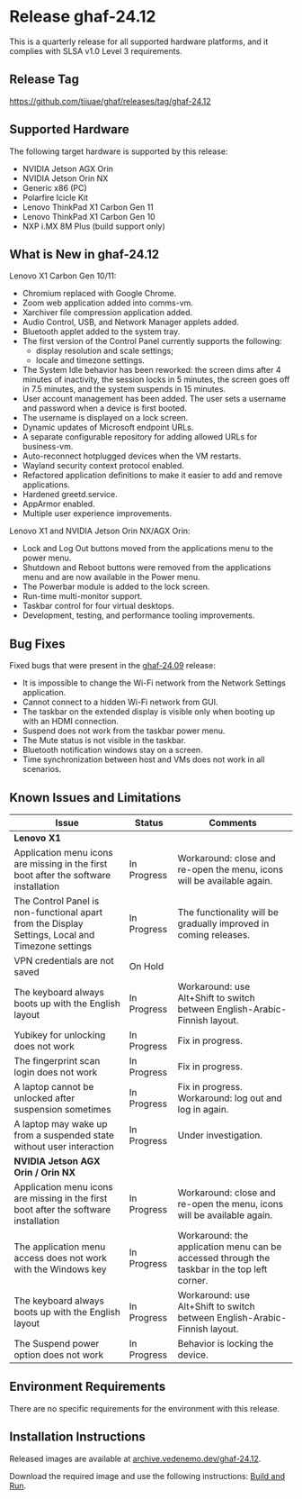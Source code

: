 <!--
    Copyright 2022-2024 TII (SSRC) and the Ghaf contributors
    SPDX-License-Identifier: CC-BY-SA-4.0
-->

# Release ghaf-24.12

This is a quarterly release for all supported hardware platforms, and it complies with SLSA v1.0 Level 3 requirements.


## Release Tag

<https://github.com/tiiuae/ghaf/releases/tag/ghaf-24.12>


## Supported Hardware

The following target hardware is supported by this release:

* NVIDIA Jetson AGX Orin
* NVIDIA Jetson Orin NX
* Generic x86 (PC)
* Polarfire Icicle Kit
* Lenovo ThinkPad X1 Carbon Gen 11
* Lenovo ThinkPad X1 Carbon Gen 10
* NXP i.MX 8M Plus (build support only)


## What is New in ghaf-24.12

Lenovo X1 Carbon Gen 10/11:

  * Chromium replaced with Google Chrome.
  * Zoom web application added into comms-vm.
  * Xarchiver file compression application added.
  * Audio Control, USB, and Network Manager applets added.
  * Bluetooth applet added to the system tray.
  * The first version of the Control Panel currently supports the following:
    * display resolution and scale settings;
    * locale and timezone settings.
  * The System Idle behavior has been reworked: the screen dims after 4 minutes of inactivity, the session locks in 5 minutes, the screen goes off in 7.5 minutes, and the system suspends in 15 minutes.
  * User account management has been added. The user sets a username and password when a device is first booted.
  * The username is displayed on a lock screen.
  * Dynamic updates of Microsoft endpoint URLs.
  * A separate configurable repository for adding allowed URLs for business-vm.
  * Auto-reconnect hotplugged devices when the VM restarts.
  * Wayland security context protocol enabled.
  * Refactored application definitions to make it easier to add and remove applications.
  * Hardened greetd.service.
  * AppArmor enabled.
  * Multiple user experience improvements.

Lenovo X1 and NVIDIA Jetson Orin NX/AGX Orin:

  * Lock and Log Out buttons moved from the applications menu to the power menu.
  * Shutdown and Reboot buttons were removed from the applications menu and are now available in the Power menu.
  * The Powerbar module is added to the lock screen.
  * Run-time multi-monitor support.
  * Taskbar control for four virtual desktops.
  * Development, testing, and performance tooling improvements.


## Bug Fixes

Fixed bugs that were present in the [ghaf-24.09](../release_notes/ghaf-24.09.md) release:

* It is impossible to change the Wi-Fi network from the Network Settings application.
* Cannot connect to a hidden Wi-Fi network from GUI.
* The taskbar on the extended display is visible only when booting up with an HDMI connection.
* Suspend does not work from the taskbar power menu.
* The Mute status is not visible in the taskbar.
* Bluetooth notification windows stay on a screen.
* Time synchronization between host and VMs does not work in all scenarios.


## Known Issues and Limitations

| Issue           | Status      | Comments                             |
|-----------------|-------------|--------------------------------------|
| **Lenovo X1**  |  |  |
| Application menu icons are missing in the first boot after the software installation   | In Progress | Workaround: close and re-open the menu, icons will be available again. |
| The Control Panel is non-functional apart from the Display Settings, Local and Timezone settings   | In Progress | The functionality will be gradually improved in coming releases. |
| VPN credentials are not saved   | On Hold |  |
| The keyboard always boots up with the English layout   | In Progress | Workaround: use Alt+Shift to switch between English-Arabic-Finnish layout. |
| Yubikey for unlocking does not work   | In Progress | Fix in progress. |
| The fingerprint scan login does not work   | In Progress | Fix in progress. |
| A laptop cannot be unlocked after suspension sometimes   | In Progress | Fix in progress. Workaround: log out and log in again. |
| A laptop may wake up from a suspended state without user interaction   | In Progress | Under investigation. |
| **NVIDIA Jetson AGX Orin / Orin NX**  |  |  |
| Application menu icons are missing in the first boot after the software installation   | In Progress | Workaround: close and re-open the menu, icons will be available again. |
| The application menu access does not work with the Windows key   | In Progress | Workaround: the application menu can be accessed through the taskbar in the top left corner. |
| The keyboard always boots up with the English layout    | In Progress | Workaround: use Alt+Shift to switch between English-Arabic-Finnish layout. |
| The Suspend power option does not work    | In Progress | Behavior is locking the device. |


## Environment Requirements

There are no specific requirements for the environment with this release.


## Installation Instructions

Released images are available at [archive.vedenemo.dev/ghaf-24.12](https://archive.vedenemo.dev/ghaf-24.12/).

Download the required image and use the following instructions: [Build and Run](../ref_impl/build_and_run.md).

